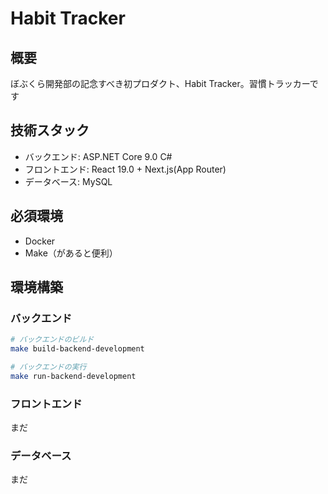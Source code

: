 # Habit Tracker

## 概要
ぼぶくら開発部の記念すべき初プロダクト、Habit Tracker。習慣トラッカーです

## 技術スタック

- バックエンド: ASP.NET Core 9.0 C#
- フロントエンド: React 19.0 + Next.js(App Router)
- データベース: MySQL

## 必須環境
- Docker
- Make（があると便利）

## 環境構築

### バックエンド

```bash
# バックエンドのビルド
make build-backend-development

# バックエンドの実行
make run-backend-development
```

### フロントエンド

まだ

### データベース

まだ
